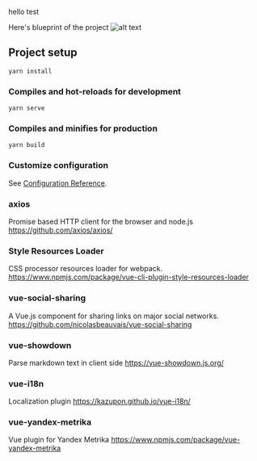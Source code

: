 hello test


Here's blueprint of the project
![alt text](https://git.sidenis.com/fde/fde/raw/master/docs/blueprint.png "Blueprint")


## Project setup
```
yarn install
```

### Compiles and hot-reloads for development
```
yarn serve
```

### Compiles and minifies for production
```
yarn build
```


### Customize configuration
See [Configuration Reference](https://cli.vuejs.org/config/).


### axios

Promise based HTTP client for the browser and node.js
https://github.com/axios/axios/

### Style Resources Loader

CSS processor resources loader for webpack.
https://www.npmjs.com/package/vue-cli-plugin-style-resources-loader


### vue-social-sharing

A Vue.js component for sharing links on major social networks.
https://github.com/nicolasbeauvais/vue-social-sharing


### vue-showdown

Parse markdown text in client side
https://vue-showdown.js.org/


### vue-i18n

Localization plugin
https://kazupon.github.io/vue-i18n/


### vue-yandex-metrika

Vue plugin for Yandex Metrika
https://www.npmjs.com/package/vue-yandex-metrika



